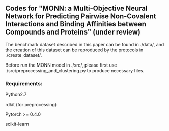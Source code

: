 ## Codes for "MONN: a Multi-Objective Neural Network for Predicting Pairwise Non-Covalent Interactions and Binding Affinities between Compounds and Proteins" (under review)

The benchmark dataset described in this paper can be found in ./data/, and the creation of this dataset can be reproduced by the protocols in ./create_dataset/.

Before run the MONN model in ./src/, please first use ./src/preprocessing_and_clustering.py to produce necessary files.

### Requirements:
Python2.7

rdkit (for preprocessing)

Pytorch >= 0.4.0

scikit-learn

